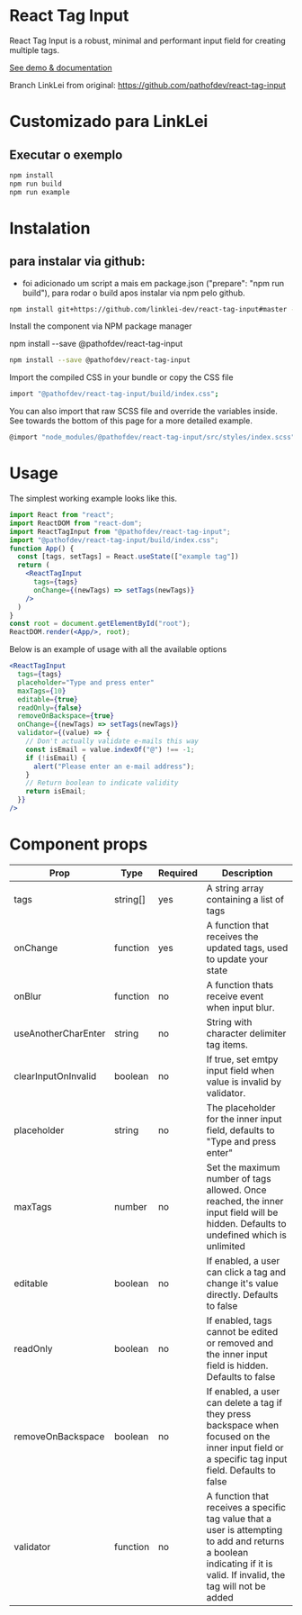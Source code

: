 # React Tag Input

React Tag Input is a robust, minimal and performant input field for creating multiple tags.

[See demo & documentation](https://betterstack.dev/projects/react-tag-input)

Branch LinkLei from original: https://github.com/pathofdev/react-tag-input


# Customizado para LinkLei

## Executar o exemplo

```sh
npm install
npm run build
npm run example
```

# Instalation

## para instalar via github:
* foi adicionado um script a mais em package.json ("prepare": "npm run build"), para rodar o build apos instalar via npm pelo github.
```sh
npm install git+https://github.com/linklei-dev/react-tag-input#master --save-dev
```

Install the component via NPM package manager

npm install --save @pathofdev/react-tag-input

```sh
npm install --save @pathofdev/react-tag-input
```

Import the compiled CSS in your bundle or copy the CSS file
```sh
import "@pathofdev/react-tag-input/build/index.css";
```

You can also import that raw SCSS file and override the variables inside. See towards the bottom of this page for a more detailed example.

```sh
@import "node_modules/@pathofdev/react-tag-input/src/styles/index.scss";
```

# Usage
The simplest working example looks like this.
```jsx
import React from "react";
import ReactDOM from "react-dom";
import ReactTagInput from "@pathofdev/react-tag-input";
import "@pathofdev/react-tag-input/build/index.css";
function App() {
  const [tags, setTags] = React.useState(["example tag"])
  return (
    <ReactTagInput 
      tags={tags} 
      onChange={(newTags) => setTags(newTags)}
    />
  )
}
const root = document.getElementById("root");
ReactDOM.render(<App/>, root);
```

Below is an example of usage with all the available options

```jsx
<ReactTagInput 
  tags={tags} 
  placeholder="Type and press enter"
  maxTags={10}
  editable={true}
  readOnly={false}
  removeOnBackspace={true}
  onChange={(newTags) => setTags(newTags)}
  validator={(value) => {
    // Don't actually validate e-mails this way
    const isEmail = value.indexOf("@") !== -1;
    if (!isEmail) {
      alert("Please enter an e-mail address");
    }
    // Return boolean to indicate validity
    return isEmail;
  }}
/>
```

# Component props
<table>
    <thead>
        <tr>
            <th>Prop</th>
            <th>Type</th>
            <th>Required</th>
            <th>Description</th>
        </tr>
    </thead>
    <tbody>
        <tr>
            <td>tags</td>
            <td>string[]</td>
            <td>yes</td>
            <td>A string array containing a list of tags</td>
        </tr>
        <tr>
            <td>onChange</td>
            <td>function</td>
            <td>yes</td>
            <td>A function that receives the updated tags, used to update your state</td>
        </tr>
        <tr>
            <td>onBlur</td>
            <td>function</td>
            <td>no</td>
            <td>A function thats receive event when input blur.</td>
        </tr>
        <tr>
            <td>useAnotherCharEnter</td>
            <td>string</td>
            <td>no</td>
            <td>String with character delimiter tag items.</td>
        </tr>
        <tr>
            <td>clearInputOnInvalid</td>
            <td>boolean</td>
            <td>no</td>
            <td>If true, set emtpy input field when value is invalid by validator.</td>
        </tr>
        <tr>
            <td>placeholder</td>
            <td>string</td>
            <td>no</td>
            <td>The placeholder for the inner input field, defaults to "Type and press enter"</td>
        </tr>
        <tr>
            <td>maxTags</td>
            <td>number</td>
            <td>no</td>
            <td>Set the maximum number of tags allowed. Once reached, the inner input field will be hidden. Defaults to
                undefined which is unlimited</td>
        </tr>
        <tr>
            <td>editable</td>
            <td>boolean</td>
            <td>no</td>
            <td>If enabled, a user can click a tag and change it's value directly. Defaults to false</td>
        </tr>
        <tr>
            <td>readOnly</td>
            <td>boolean</td>
            <td>no</td>
            <td>If enabled, tags cannot be edited or removed and the inner input field is hidden. Defaults to false</td>
        </tr>
        <tr>
            <td>removeOnBackspace</td>
            <td>boolean</td>
            <td>no</td>
            <td>If enabled, a user can delete a tag if they press backspace when focused on the inner input field or a
                specific tag input field. Defaults to false</td>
        </tr>
        <tr>
            <td>validator</td>
            <td>function</td>
            <td>no</td>
            <td>A function that receives a specific tag value that a user is attempting to add and returns a boolean
                indicating if it is valid. If invalid, the tag will not be added</td>
        </tr>
    </tbody>
</table>



```sh

```